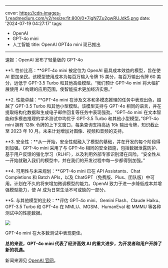 
---
cover: https://cdn-images-1.readmedium.com/v2/resize:fit:800/0*7igN7Zu2gwRUJdk5.png
date: '2024-07-19 04:27:17'
tags:
  - OpenAI
  - GPT-4o mini
  - 人工智能
title: OpenAI GPT4o mini 现已推出

---


速报：OpenAI 发布了轻量版的 GPT-4o



**1. 性价比高：**GPT-4o mini 被定位为 OpenAI 最具成本效益的模型，旨在使 AI 更加亲民。该模型使用成本为每百万输入令牌 15 美分，每百万输出令牌 60 美分，远低于 GPT-3.5 Turbo 和其他高级模型。“我们预计 GPT-4o mini 将大幅扩展使用 AI 构建的应用范围，使智能技术更加经济实惠。”

**2. 性能卓越：**GPT-4o mini 在涉及文本和多模态推理的任务中表现出色，超越了 GPT-3.5 Turbo 和其他小型模型。该模型支持与 GPT-4o 相同的语言，并在提取结构化数据和生成电子邮件回复等任务中表现强劲。“GPT-4o mini 在文本智能和多模态推理的学术测试中均优于 GPT-3.5 Turbo 和其他小型模型。”GPT-4o mini 拥有 128k 令牌的上下文窗口，每条查询支持高达 16k 输出令牌，知识截止至 2023 年 10 月。未来计划增加对图像、视频和音频的支持。

**3. 安全性：**从一开始，安全性就融入了模型的基础，并在开发的每个阶段得到加强。GPT-4o mini 采用了与 GPT-4o 相同的安全措施，包括数据泄露防护、基于用户反馈的强化学习（RLHF），以及利用外部专家识别潜在风险。“安全性从一开始就融入我们的模型中，并在我们的开发过程中每一步都得到加强。”

**4. 可用性与未来规划：**GPT-4o mini 已在 API Assistants、Chat Completions 和 Batch APIs，以及 ChatGPT（免费版、Plus、团队版）中可用。计划在不久的将来增加微调模型的能力。OpenAI 致力于进一步降低成本并增强模型能力，使 AI 成为日常生活不可或缺的一部分。

**5. 与其他模型的比较：**评估 GPT-4o mini、Gemini Flash、Claude Haiku、GPT-3.5 Turbo 和 GPT-4o 在 MMLU、MGSM、HumanEval 和 MMMU 等各种测试中的性能数据。

![](https://cdn-images-1.readmedium.com/v2/resize:fit:800/1*e6yCal68XneU9_t09Xgu5A.png)

GPT-4o mini 在大多数测试中表现更佳。

**总的来说，GPT-4o mini 代表了经济高效 AI 的重大进步，为开发者和用户开辟了新的机遇。**

新闻来源见 [OpenAI 官网](https://openai.com/index/gpt-4o-mini-advancing-cost-efficient-intelligence/)。
